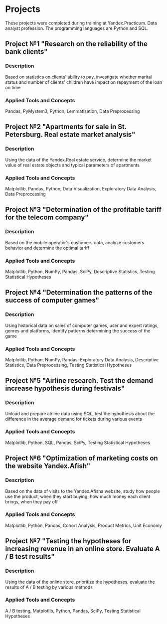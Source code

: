 # Projects
These projects were completed during training at Yandex.Practicum. Data analyst profession. The programming languages are Python and SQL.

## Project №1 "Research on the reliability of the bank clients"
### Description
Based on statistics on clients' ability to pay, investigate whether marital status and number of clients' children have impact on repayment of the loan on time
### Applied Tools and Concepts
Pandas, PyMystem3, Python, Lemmatization, Data Preprocessing

## Project №2 "Apartments for sale in St. Petersburg. Real estate market analysis"
### Description
Using the data of the Yandex.Real estate service, determine the market value of real estate objects and typical parameters of apartments
### Applied Tools and Concepts
Matplotlib, Pandas, Python, Data Visualization, Exploratory Data Analysis, Data Preprocessing

## Project №3 "Determination of the profitable tariff for the telecom company"
### Description
Based on the mobile operator's customers data, analyze customers behavior and determine the optimal tariff
### Applied Tools and Concepts
Matplotlib, Python, NumPy, Pandas, SciPy, Descriptive Statistics, Testing Statistical Hypotheses

## Project №4 "Determination the patterns of the success of computer games"
### Description
Using historical data on sales of computer games, user and expert ratings, genres and platforms, identify patterns determining the success of the game
### Applied Tools and Concepts
Matplotlib, Python, NumPy, Pandas, Exploratory Data Analysis, Descriptive Statistics, Data Preprocessing, Testing Statistical Hypotheses

## Project №5 "Airline research. Test the demand increase hypothesis during festivals"
### Description
Unload and prepare airline data using SQL, test the hypothesis about the difference in the average demand for tickets during various events
### Applied Tools and Concepts
Matplotlib, Python, SQL, Pandas, SciPy, Testing Statistical Hypotheses

## Project №6 "Optimization of marketing costs on the website Yandex.Afish"
### Description
Based on the data of visits to the Yandex.Afisha website, study how people use the product, when they start buying, how much money each client brings, when they pay off
### Applied Tools and Concepts
Matplotlib, Python, Pandas, Cohort Analysis, Product Metrics, Unit Economy

## Project №7 "Testing the hypotheses for increasing revenue in an online store. Evaluate A / B test results"
### Description
Using the data of the online store, prioritize the hypotheses, evaluate the results of A / B testing by various methods
### Applied Tools and Concepts
A / B testing, Matplotlib, Python, Pandas, SciPy, Testing Statistical Hypotheses
